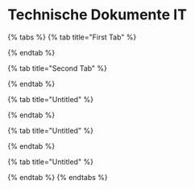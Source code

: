 # Technische Dokumente IT



{% tabs %}
{% tab title="First Tab" %}

{% endtab %}

{% tab title="Second Tab" %}

{% endtab %}

{% tab title="Untitled" %}

{% endtab %}

{% tab title="Untitled" %}

{% endtab %}

{% tab title="Untitled" %}

{% endtab %}
{% endtabs %}
